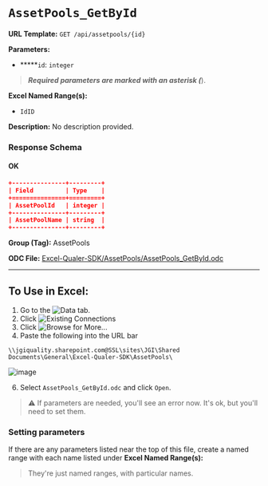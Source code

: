 # `AssetPools_GetById`

**URL Template:**
`GET /api/assetpools/{id}`

**Parameters:**
- *****`id`: `integer`


> *****Required parameters are marked with an asterisk (*****).

**Excel Named Range(s):**
- `IdID`


**Description:**
No description provided.

### Response Schema

#### OK
```json
+---------------+---------+
| Field         | Type    |
+===============+=========+
| AssetPoolId   | integer |
+---------------+---------+
| AssetPoolName | string  |
+---------------+---------+
```

**Group (Tag):**
AssetPools

**ODC File:**
[Excel-Qualer-SDK/AssetPools/AssetPools_GetById.odc](https://github.com/Johnson-Gage-Inspection-Inc/qualer-sdk-odc/blob/main/Excel-Qualer-SDK/AssetPools/AssetPools_GetById.odc)

---

To Use in Excel:
---

1. Go to the ![`Data`](https://github.com/user-attachments/assets/da437a70-57b3-4c5b-bb01-4910ece19ed1)
 tab.
3. Click ![Existing Connections](https://github.com/user-attachments/assets/a2f1ed67-b2e0-4c23-ac90-68c870e60289)
4. Click ![`Browse for More...`](https://github.com/user-attachments/assets/8e698494-6865-41e7-b6fa-043aea81809a)
5. Paste the following into the URL bar
```
\\jgiquality.sharepoint.com@SSL\sites\JGI\Shared Documents\General\Excel-Qualer-SDK\AssetPools\
```

![image](https://github.com/user-attachments/assets/1e1a8d87-0377-446d-aaf5-d78562991db3)

6. Select `AssetPools_GetById.odc` and click `Open`.

> ⚠️ If parameters are needed, you'll see an error now. It's ok, but you'll need to set them.

### Setting parameters
If there are any parameters listed near the top of this file, create a named range with each name listed under **Excel Named Range(s):**
> They're just named ranges, with particular names.
